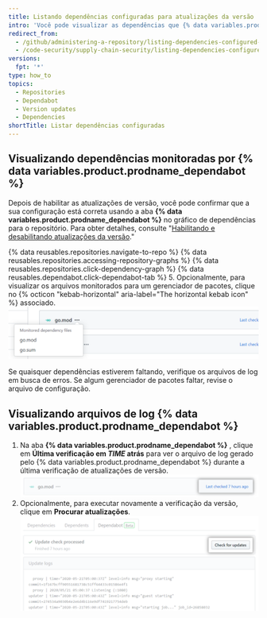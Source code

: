 ```yaml
---
title: Listando dependências configuradas para atualizações da versão
intro: 'Você pode visualizar as dependências que {% data variables.product.prodname_dependabot %} monitora para atualizações.'
redirect_from:
  - /github/administering-a-repository/listing-dependencies-configured-for-version-updates
  - /code-security/supply-chain-security/listing-dependencies-configured-for-version-updates
versions:
  fpt: '*'
type: how_to
topics:
  - Repositories
  - Dependabot
  - Version updates
  - Dependencies
shortTitle: Listar dependências configuradas
---
```


## Visualizando dependências monitoradas por {% data variables.product.prodname_dependabot %}

Depois de habilitar as atualizações de versão, você pode confirmar que a sua configuração está correta usando a aba **{% data variables.product.prodname_dependabot %}** no gráfico de dependências para o repositório. Para obter detalhes, consulte "[Habilitando e desabilitando atualizações da versão](/github/administering-a-repository/enabling-and-disabling-version-updates)."

{% data reusables.repositories.navigate-to-repo %}
{% data reusables.repositories.accessing-repository-graphs %}
{% data reusables.repositories.click-dependency-graph %}
{% data reusables.dependabot.click-dependabot-tab %}
5. Opcionalmente, para visualizar os arquivos monitorados para um gerenciador de pacotes, clique no {% octicon "kebab-horizontal" aria-label="The horizontal kebab icon" %} associado. ![Arquivos de dependências monitorados](/assets/images/help/dependabot/monitored-dependency-files.png)

Se quaisquer dependências estiverem faltando, verifique os arquivos de log em busca de erros. Se algum gerenciador de pacotes faltar, revise o arquivo de configuração.

## Visualizando arquivos de log {% data variables.product.prodname_dependabot %}

1. Na aba **{% data variables.product.prodname_dependabot %}** , clique em **Última verificação em *TIME* atrás** para ver o arquivo de log gerado pelo {% data variables.product.prodname_dependabot %} durante a última verificação de atualizações de versão. ![Visualizar arquivo de log](/assets/images/help/dependabot/last-checked-link.png)
2. Opcionalmente, para executar novamente a verificação da versão, clique em **Procurar atualizações**. ![Verificar atualizações](/assets/images/help/dependabot/check-for-updates.png)
